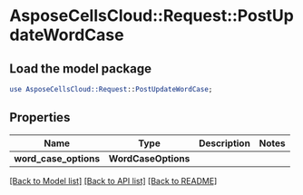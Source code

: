 # AsposeCellsCloud::Request::PostUpdateWordCase 

## Load the model package
```perl
use AsposeCellsCloud::Request::PostUpdateWordCase;
```

## Properties
Name | Type | Description | Notes
------------ | ------------- | ------------- | -------------
**word_case_options** | **WordCaseOptions** |  |  

[[Back to Model list]](../README.md#documentation-for-requests) [[Back to API list]](../README.md#documentation-for-api-endpoints) [[Back to README]](../README.md)

